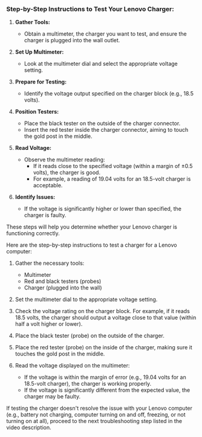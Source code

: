 ### Step-by-Step Instructions to Test Your Lenovo Charger:

1. **Gather Tools:**
   - Obtain a multimeter, the charger you want to test, and ensure the charger is plugged into the wall outlet.

2. **Set Up Multimeter:**
   - Look at the multimeter dial and select the appropriate voltage setting.

3. **Prepare for Testing:**
   - Identify the voltage output specified on the charger block (e.g., 18.5 volts).

4. **Position Testers:**
   - Place the black tester on the outside of the charger connector.
   - Insert the red tester inside the charger connector, aiming to touch the gold post in the middle.

5. **Read Voltage:**
   - Observe the multimeter reading:
     - If it reads close to the specified voltage (within a margin of ±0.5 volts), the charger is good.
     - For example, a reading of 19.04 volts for an 18.5-volt charger is acceptable.

6. **Identify Issues:**
   - If the voltage is significantly higher or lower than specified, the charger is faulty.

These steps will help you determine whether your Lenovo charger is functioning correctly.

Here are the step-by-step instructions to test a charger for a Lenovo computer:

1. Gather the necessary tools:
   - Multimeter
   - Red and black testers (probes)
   - Charger (plugged into the wall)

2. Set the multimeter dial to the appropriate voltage setting.

3. Check the voltage rating on the charger block. For example, if it reads 18.5 volts, the charger should output a voltage close to that value (within half a volt higher or lower).

4. Place the black tester (probe) on the outside of the charger.

5. Place the red tester (probe) on the inside of the charger, making sure it touches the gold post in the middle.

6. Read the voltage displayed on the multimeter:
   - If the voltage is within the margin of error (e.g., 19.04 volts for an 18.5-volt charger), the charger is working properly.
   - If the voltage is significantly different from the expected value, the charger may be faulty.

If testing the charger doesn't resolve the issue with your Lenovo computer (e.g., battery not charging, computer turning on and off, freezing, or not turning on at all), proceed to the next troubleshooting step listed in the video description.
